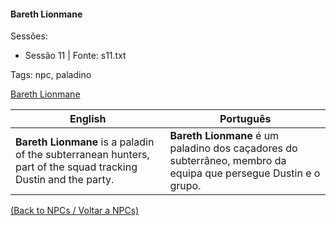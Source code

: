 
#### Bareth Lionmane

Sessões:  
- Sessão 11 | Fonte: s11.txt

Tags: npc, paladino

[Bareth Lionmane](bareth_lionmane.png)

| English | Português |
|---------|-----------|
| **Bareth Lionmane** is a paladin of the subterranean hunters, part of the squad tracking Dustin and the party. | **Bareth Lionmane** é um paladino dos caçadores do subterrâneo, membro da equipa que persegue Dustin e o grupo. |

[(Back to NPCs / Voltar a NPCs)](npcs_list.md)



















